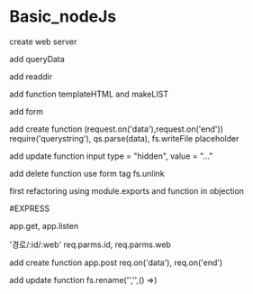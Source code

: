 # Basic_nodeJs

create web server

add queryData

add readdir

add function templateHTML and makeLIST

add form

add create function (request.on('data'),request.on('end'))
require('querystring'), qs.parse(data), fs.writeFile
placeholder

add update function
input type = "hidden", value = "..." 

add delete function
use form tag
fs.unlink

first refactoring using module.exports and function in objection

#EXPRESS

app.get, app.listen

'경로/:id/:web' req.parms.id, req.parms.web

add create function
app.post req.on('data'), req.on('end') 

add update function
fs.rename('','',() =>)